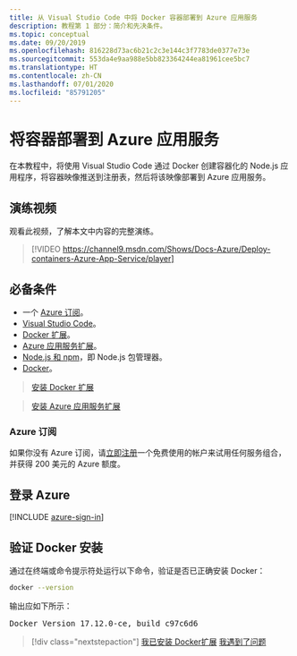 ```yaml
---
title: 从 Visual Studio Code 中将 Docker 容器部署到 Azure 应用服务
description: 教程第 1 部分：简介和先决条件。
ms.topic: conceptual
ms.date: 09/20/2019
ms.openlocfilehash: 816228d73ac6b21c2c3e144c3f7783de0377e73e
ms.sourcegitcommit: 553da4e9aa988e5bb823364244ea81961cee5bc7
ms.translationtype: HT
ms.contentlocale: zh-CN
ms.lasthandoff: 07/01/2020
ms.locfileid: "85791205"
---
```

# <a name="deploy-containers-to-azure-app-service"></a>将容器部署到 Azure 应用服务

在本教程中，将使用 Visual Studio Code 通过 Docker 创建容器化的 Node.js 应用程序，将容器映像推送到注册表，然后将该映像部署到 Azure 应用服务。

## <a name="walkthrough-video"></a>演练视频

观看此视频，了解本文中内容的完整演练。

> [!VIDEO https://channel9.msdn.com/Shows/Docs-Azure/Deploy-containers-Azure-App-Service/player]

## <a name="prerequisites"></a>必备条件

- 一个 [Azure 订阅](#azure-subscription)。
- [Visual Studio Code](https://code.visualstudio.com/)。
- [Docker 扩展](https://marketplace.visualstudio.com/items?itemName=ms-azuretools.vscode-docker)。
- [Azure 应用服务扩展](https://marketplace.visualstudio.com/items?itemName=ms-azuretools.vscode-azureappservice)。
- [Node.js 和 npm](https://nodejs.org/en/download)，即 Node.js 包管理器。
- [Docker](https://www.docker.com/community-edition)。

> <a class="tutorial-install-extension-btn" href="https://marketplace.visualstudio.com/items?itemName=ms-azuretools.vscode-docker">安装 Docker 扩展</a>

> <a class="tutorial-install-extension-btn" href="https://marketplace.visualstudio.com/items?itemName=ms-azuretools.vscode-azureappservice">安装 Azure 应用服务扩展</a>

### <a name="azure-subscription"></a>Azure 订阅

如果你没有 Azure 订阅，请[立即注册](https://azure.microsoft.com/free/?utm_source=campaign&utm_campaign=vscode-tutorial-docker-extension&mktingSource=vscode-tutorial-docker-extension)一个免费使用的帐户来试用任何服务组合，并获得 200 美元的 Azure 额度。

## <a name="sign-in-to-azure"></a>登录 Azure

[!INCLUDE [azure-sign-in](includes/azure-sign-in.md)]

## <a name="verify-docker-install"></a>验证 Docker 安装

通过在终端或命令提示符处运行以下命令，验证是否已正确安装 Docker：

```bash
docker --version
```

输出应如下所示：

<pre>
Docker Version 17.12.0-ce, build c97c6d6
</pre>

> [!div class="nextstepaction"]
> [我已安装 Docker扩展](tutorial-vscode-docker-node-02.md) [我遇到了问题](https://www.research.net/r/PWZWZ52?tutorial=docker-extension&step=getting-started)
